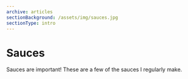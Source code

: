 ```yaml
---
archive: articles
sectionBackground: /assets/img/sauces.jpg
sectionType: intro
---
```


# Sauces

Sauces are important! These are a few of the sauces I regularly make.
